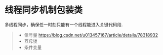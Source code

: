 
线程同步机制包装类
===============
多线程同步，确保任一时刻只能有一个线程能进入关键代码段.
> * 信号量 https://blog.csdn.net/u013457167/article/details/78318932
> * 互斥锁
> * 条件变量





